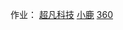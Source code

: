 作业：
<a href="https://haozi223.github.io/林东灏/html/平时/超凡.html">超凡科技</a>
<a href="https://haozi223.github.io/小鹿/小鹿.html">小鹿</a>
<a href="https://haozi223.github.io/360/HTML/360.html">360</a>
